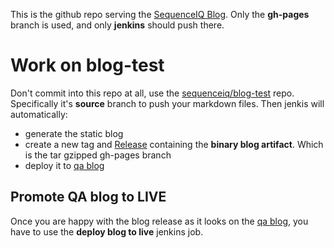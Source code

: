This is the github repo serving the [SequenceIQ Blog](blog.sequenceiq.com).
Only the **gh-pages** branch is used, and only **jenkins** should push there.

# Work on blog-test

Don't commit into this repo at all, use the [sequenceiq/blog-test](https://github.com/sequenceiq/blog-test)
repo. Specifically it's **source** branch to push your markdown files. Then jenkis will automatically:

- generate the static blog
- create a new tag and [Release](https://github.com/sequenceiq/blog-test/releases)
  containing the **binary blog artifact**. Which is the tar gzipped gh-pages branch
- deploy it to [qa blog](http://qa.blog.sequenceiq.com/)

## Promote QA blog to LIVE

Once you are happy with the blog release as it looks on the
[qa blog](http://qa.blog.sequenceiq.com/), you have to use the **deploy blog to live**
jenkins job.
